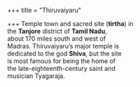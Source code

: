 +++
title = "Thiruvaiyaru"

+++
Temple town and sacred site (**tirtha**) in  
the **Tanjore** district of **Tamil Nadu**,  
about 170 miles south and west of  
Madras. Thiruvaiyaru’s major temple is  
dedicated to the god **Shiva**, but the site  
is most famous for being the home of  
the late-eighteenth-century saint and  
musician Tyagaraja.